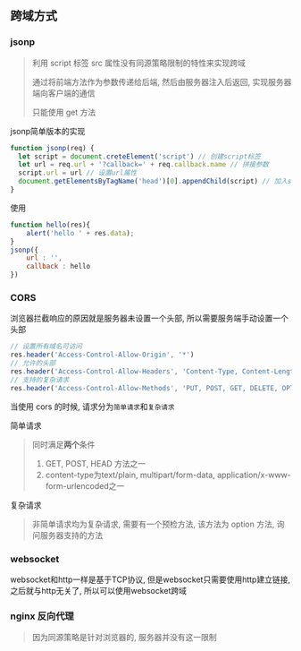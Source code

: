 ## 跨域方式

### jsonp

> 利用 script 标签 src 属性没有同源策略限制的特性来实现跨域
>
> 通过将前端方法作为参数传递给后端, 然后由服务器注入后返回, 实现服务器端向客户端的通信
>
> 只能使用 get 方法

jsonp简单版本的实现

```js
function jsonp(req) {
  let script = document.creteElement('script') // 创建script标签
  let url = req.url + '?callback=' + req.callback.name // 拼接参数
  script.url = url // 设置url属性
  document.getElementsByTagName('head')[0].appendChild(script) // 加入script标签
}
```

使用

```js
function hello(res){
    alert('hello ' + res.data);
}
jsonp({
    url : '',
    callback : hello 
})
```



### CORS

浏览器拦截响应的原因就是服务器未设置一个头部, 所以需要服务端手动设置一个头部

```js
// 设置所有域名可访问
res.header('Access-Control-Allow-Origin', '*')
// 允许的头部
res.header('Access-Control-Allow-Headers', 'Content-Type, Content-Length, Authorization, Accept, X-Requested-With , yourHeaderFeild')
// 支持的复杂请求
res.header('Access-Control-Allow-Methods', 'PUT, POST, GET, DELETE, OPTIONS')
```

当使用 cors 的时候, 请求分为`简单请求`和`复杂请求`

简单请求

> 同时满足**两个**条件
>
> 1. GET, POST, HEAD 方法之一
> 2. content-type为text/plain, multipart/form-data, application/x-www-form-urlencoded之一

复杂请求

> 非简单请求均为复杂请求, 需要有一个预检方法, 该方法为 option 方法, 询问服务器支持的方法



### websocket

websocket和http一样是基于TCP协议, 但是websocket只需要使用http建立链接, 之后就与http无关了, 所以可以使用websocket跨域



### nginx 反向代理

> 因为同源策略是针对浏览器的, 服务器并没有这一限制

